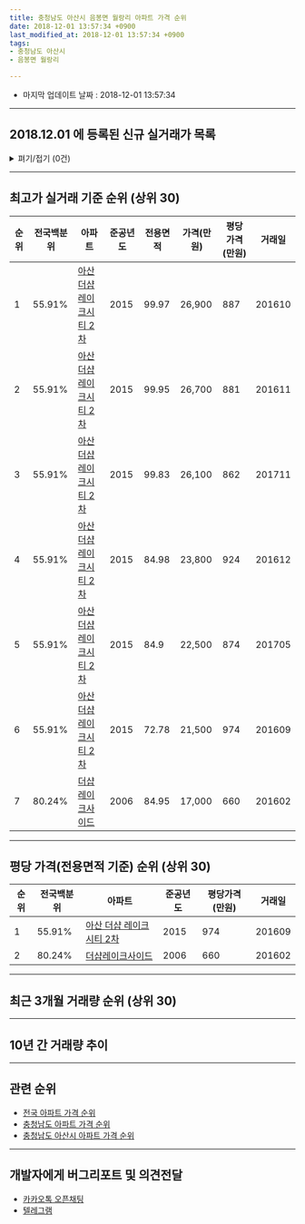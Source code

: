 ```yaml
---
title: 충청남도 아산시 음봉면 월랑리 아파트 가격 순위
date: 2018-12-01 13:57:34 +0900
last_modified_at: 2018-12-01 13:57:34 +0900
tags:
- 충청남도 아산시
- 음봉면 월랑리

---
```


* 마지막 업데이트 날짜 : 2018-12-01 13:57:34

---

## 2018.12.01 에 등록된 신규 실거래가 목록

<details>
<summary>펴기/접기 (0건)</summary>
<div markdown="1">

|아파트|전국백분위|준공년도|전용면적|가격(만원)|평당가격(만원)|거래일|
|---|---|---|---|---|---|---|
|없음|||||||


</div>
</details>

---

## 최고가 실거래 기준 순위 (상위 30)


|순위|전국백분위|아파트|준공년도|전용면적|가격(만원)|평당가격(만원)|거래일|
|---|---|---|---|---|---|---|---|
|1|55.91%|[아산 더샵 레이크시티 2차](https://search.naver.com/search.naver?query=%EC%B6%A9%EC%B2%AD%EB%82%A8%EB%8F%84+%EC%95%84%EC%82%B0%EC%8B%9C+%EC%9D%8C%EB%B4%89%EB%A9%B4+%EC%9B%94%EB%9E%91%EB%A6%AC+%EC%95%84%EC%82%B0+%EB%8D%94%EC%83%B5+%EB%A0%88%EC%9D%B4%ED%81%AC%EC%8B%9C%ED%8B%B0+2%EC%B0%A8)|2015|99.97|26,900|887|201610|
|2|55.91%|[아산 더샵 레이크시티 2차](https://search.naver.com/search.naver?query=%EC%B6%A9%EC%B2%AD%EB%82%A8%EB%8F%84+%EC%95%84%EC%82%B0%EC%8B%9C+%EC%9D%8C%EB%B4%89%EB%A9%B4+%EC%9B%94%EB%9E%91%EB%A6%AC+%EC%95%84%EC%82%B0+%EB%8D%94%EC%83%B5+%EB%A0%88%EC%9D%B4%ED%81%AC%EC%8B%9C%ED%8B%B0+2%EC%B0%A8)|2015|99.95|26,700|881|201611|
|3|55.91%|[아산 더샵 레이크시티 2차](https://search.naver.com/search.naver?query=%EC%B6%A9%EC%B2%AD%EB%82%A8%EB%8F%84+%EC%95%84%EC%82%B0%EC%8B%9C+%EC%9D%8C%EB%B4%89%EB%A9%B4+%EC%9B%94%EB%9E%91%EB%A6%AC+%EC%95%84%EC%82%B0+%EB%8D%94%EC%83%B5+%EB%A0%88%EC%9D%B4%ED%81%AC%EC%8B%9C%ED%8B%B0+2%EC%B0%A8)|2015|99.83|26,100|862|201711|
|4|55.91%|[아산 더샵 레이크시티 2차](https://search.naver.com/search.naver?query=%EC%B6%A9%EC%B2%AD%EB%82%A8%EB%8F%84+%EC%95%84%EC%82%B0%EC%8B%9C+%EC%9D%8C%EB%B4%89%EB%A9%B4+%EC%9B%94%EB%9E%91%EB%A6%AC+%EC%95%84%EC%82%B0+%EB%8D%94%EC%83%B5+%EB%A0%88%EC%9D%B4%ED%81%AC%EC%8B%9C%ED%8B%B0+2%EC%B0%A8)|2015|84.98|23,800|924|201612|
|5|55.91%|[아산 더샵 레이크시티 2차](https://search.naver.com/search.naver?query=%EC%B6%A9%EC%B2%AD%EB%82%A8%EB%8F%84+%EC%95%84%EC%82%B0%EC%8B%9C+%EC%9D%8C%EB%B4%89%EB%A9%B4+%EC%9B%94%EB%9E%91%EB%A6%AC+%EC%95%84%EC%82%B0+%EB%8D%94%EC%83%B5+%EB%A0%88%EC%9D%B4%ED%81%AC%EC%8B%9C%ED%8B%B0+2%EC%B0%A8)|2015|84.9|22,500|874|201705|
|6|55.91%|[아산 더샵 레이크시티 2차](https://search.naver.com/search.naver?query=%EC%B6%A9%EC%B2%AD%EB%82%A8%EB%8F%84+%EC%95%84%EC%82%B0%EC%8B%9C+%EC%9D%8C%EB%B4%89%EB%A9%B4+%EC%9B%94%EB%9E%91%EB%A6%AC+%EC%95%84%EC%82%B0+%EB%8D%94%EC%83%B5+%EB%A0%88%EC%9D%B4%ED%81%AC%EC%8B%9C%ED%8B%B0+2%EC%B0%A8)|2015|72.78|21,500|974|201609|
|7|80.24%|[더샵레이크사이드](https://search.naver.com/search.naver?query=%EC%B6%A9%EC%B2%AD%EB%82%A8%EB%8F%84+%EC%95%84%EC%82%B0%EC%8B%9C+%EC%9D%8C%EB%B4%89%EB%A9%B4+%EC%9B%94%EB%9E%91%EB%A6%AC+%EB%8D%94%EC%83%B5%EB%A0%88%EC%9D%B4%ED%81%AC%EC%82%AC%EC%9D%B4%EB%93%9C)|2006|84.95|17,000|660|201602|


---

## 평당 가격(전용면적 기준) 순위 (상위 30)


|순위|전국백분위|아파트|준공년도|평당가격(만원)|거래일|
|---|---|---|---|---|---|
|1|55.91%|[아산 더샵 레이크시티 2차](https://search.naver.com/search.naver?query=%EC%B6%A9%EC%B2%AD%EB%82%A8%EB%8F%84+%EC%95%84%EC%82%B0%EC%8B%9C+%EC%9D%8C%EB%B4%89%EB%A9%B4+%EC%9B%94%EB%9E%91%EB%A6%AC+%EC%95%84%EC%82%B0+%EB%8D%94%EC%83%B5+%EB%A0%88%EC%9D%B4%ED%81%AC%EC%8B%9C%ED%8B%B0+2%EC%B0%A8)|2015|974|201609|
|2|80.24%|[더샵레이크사이드](https://search.naver.com/search.naver?query=%EC%B6%A9%EC%B2%AD%EB%82%A8%EB%8F%84+%EC%95%84%EC%82%B0%EC%8B%9C+%EC%9D%8C%EB%B4%89%EB%A9%B4+%EC%9B%94%EB%9E%91%EB%A6%AC+%EB%8D%94%EC%83%B5%EB%A0%88%EC%9D%B4%ED%81%AC%EC%82%AC%EC%9D%B4%EB%93%9C)|2006|660|201602|


---

## 최근 3개월 거래량 순위 (상위 30)


<div style="width:100%;">
    <canvas id="deal_count_ranking" height="250"></canvas>
</div>


<script>
new Chart(document.getElementById("deal_count_ranking"), {
    type: 'horizontalBar',
    data: {
        labels: ['아산 더샵 레이크시티 2차'],
        datasets: [{
            label: '실거래 수',
            data: [2],
            borderColor: "rgba(255, 0, 128, 1)",
            backgroundColor: "rgba(255, 0, 128, 0.5)",
            fill: false,
        }]
    },
    options: {
        responsive: true,
        title: {
            display: true,
            text: '최근 3개월 거래량 순위'
        },
        tooltips: {
            mode: 'index',
            intersect: false,
            callbacks: {
                title: function(tooltipItems, data) {
                    return "실거래 수:";
                },
                label: function(tooltipItem, data) {
                    return data.labels[tooltipItem.index] + ": " + tooltipItem.xLabel;
                }
            }
        },
        hover: {
            mode: 'nearest',
            intersect: true
        },
        scales: {
            xAxes: [{
                display: true,
                scaleLabel: {
                    display: true,
                    labelString: '실거래 수'
                },
                ticks: {
                    suggestedMin: 0,
                }
            }],
            yAxes: [{
                display: true,
                ticks: {
                    autoSkip: false,
                    callback: function(value, index, values) {
                        if (value.length > 15)
                            return value.substr(0, 13) + "...";
                        else
                            return value;
                    }
                },
                scaleLabel: {
                    display: false,
                }
            }]
        }
    }
});

</script>


---

## 10년 간 거래량 추이


<div style="width:100%;">
    <canvas id="deal_progress" height="250"></canvas>
</div>

<script>
new Chart(document.getElementById("deal_progress"), {
    type: 'line',
    data: {
        labels: ['200812','200901','200902','200903','200904','200905','200906','200907','200908','200909','200910','200911','200912','201001','201002','201003','201004','201005','201006','201007','201008','201009','201010','201011','201012','201101','201102','201103','201104','201105','201106','201107','201108','201109','201110','201111','201112','201201','201202','201203','201204','201205','201206','201207','201208','201209','201210','201211','201212','201301','201302','201303','201304','201305','201306','201307','201308','201309','201310','201311','201312','201401','201402','201403','201404','201405','201406','201407','201408','201409','201410','201411','201412','201501','201502','201503','201504','201505','201506','201507','201508','201509','201510','201511','201512','201601','201602','201603','201604','201605','201606','201607','201608','201609','201610','201611','201612','201701','201702','201703','201704','201705','201706','201707','201708','201709','201710','201711','201712','201801','201802','201803','201804','201805','201806','201807','201808','201809','201810','201811','201812'],
        datasets: [{
            label: '실거래 수',
            pointRadius: 1,
            data: [0, 0, 0, 0, 0, 0, 0, 0, 0, 0, 0, 0, 0, 0, 0, 0, 0, 0, 0, 0, 0, 0, 0, 0, 0, 0, 0, 0, 0, 0, 0, 0, 0, 0, 0, 0, 0, 0, 0, 0, 0, 0, 0, 0, 0, 0, 0, 0, 0, 0, 0, 0, 0, 0, 0, 0, 0, 0, 0, 0, 0, 0, 0, 0, 0, 0, 0, 0, 0, 0, 0, 0, 0, 0, 0, 0, 0, 0, 0, 0, 0, 0, 0, 0, 0, 0, 1, 2, 7, 3, 0, 2, 2, 3, 4, 2, 3, 0, 0, 0, 6, 3, 2, 3, 1, 1, 5, 3, 2, 0, 1, 1, 0, 0, 1, 1, 0, 0, 1, 1, 0],
            borderColor: "rgba(255, 201, 14, 1)",
            backgroundColor: "rgba(255, 201, 14, 0.5)",
            fill: true,
        }]
    },
    options: {
        responsive: true,
        title: {
            display: true,
            text: '10년간 거래량 추이'
        },
        tooltips: {
            mode: 'index',
            intersect: false,
        },
        hover: {
            mode: 'nearest',
            intersect: true
        },
        scales: {
            xAxes: [{
                display: true,
                scaleLabel: {
                    display: true,
                    labelString: '년/월'
                }
            }],
            yAxes: [{
                display: true,
                ticks: {
                    suggestedMin: 0,
                },
                scaleLabel: {
                    display: true,
                    labelString: '실거래 수'
                }
            }]
        }
    }
});

</script>


---

## 관련 순위

- [전국 아파트 가격 순위](https://inasie.github.io/apt-ranking/전국)
- [충청남도 아파트 가격 순위](https://inasie.github.io/apt-ranking/충청남도)
- [충청남도 아산시 아파트 가격 순위](https://inasie.github.io/apt-ranking/충청남도-아산시)


---

## 개발자에게 버그리포트 및 의견전달

- [카카오톡 오픈채팅](https://open.kakao.com/o/gLJUAP4)
- [텔레그램](https://t.me/inasie)

